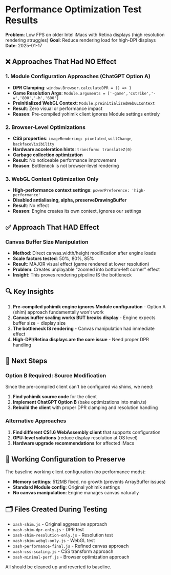 # Performance Optimization Test Results

**Problem**: Low FPS on older Intel iMacs with Retina displays (high resolution rendering struggles)
**Goal**: Reduce rendering load for high-DPI displays
**Date**: 2025-01-17

## ❌ **Approaches That Had NO Effect**

### 1. Module Configuration Approaches (ChatGPT Option A)
- **DPR Clamping**: `window.Browser.calculateDPR = () => 1`
- **Game Resolution Args**: `Module.arguments = ['-game','cstrike','-w','800','-h','600']`
- **Preinitialized WebGL Context**: `Module.preinitializedWebGLContext`
- **Result**: Zero visual or performance impact
- **Reason**: Pre-compiled yohimik client ignores Module settings entirely

### 2. Browser-Level Optimizations
- **CSS properties**: `imageRendering: pixelated`, `willChange`, `backfaceVisibility`
- **Hardware acceleration hints**: `transform: translateZ(0)`
- **Garbage collection optimization**
- **Result**: No noticeable performance improvement
- **Reason**: Bottleneck is not browser-level rendering

### 3. WebGL Context Optimization Only
- **High-performance context settings**: `powerPreference: 'high-performance'`
- **Disabled antialiasing, alpha, preserveDrawingBuffer**
- **Result**: No effect
- **Reason**: Engine creates its own context, ignores our settings

## ✅ **Approach That HAD Effect**

### Canvas Buffer Size Manipulation
- **Method**: Direct canvas.width/height modification after engine loads
- **Scale factors tested**: 50%, 80%, 85%
- **Result**: MAJOR visual effect (game rendered at lower resolution)
- **Problem**: Creates unplayable "zoomed into bottom-left corner" effect
- **Insight**: This proves rendering pipeline IS the bottleneck

## 🔍 **Key Insights**

1. **Pre-compiled yohimik engine ignores Module configuration** - Option A (shim) approach fundamentally won't work
2. **Canvas buffer scaling works BUT breaks display** - Engine expects buffer size = display size
3. **The bottleneck IS rendering** - Canvas manipulation had immediate effect
4. **High-DPI/Retina displays are the core issue** - Need proper DPR handling

## 🎯 **Next Steps**

### Option B Required: Source Modification
Since the pre-compiled client can't be configured via shims, we need:

1. **Find yohimik source code** for the client
2. **Implement ChatGPT Option B** (bake optimizations into main.ts)
3. **Rebuild the client** with proper DPR clamping and resolution handling

### Alternative Approaches
1. **Find different CS1.6 WebAssembly client** that supports configuration
2. **GPU-level solutions** (reduce display resolution at OS level)
3. **Hardware upgrade recommendations** for affected iMacs

## 📝 **Working Configuration to Preserve**

The baseline working client configuration (no performance mods):
- **Memory settings**: 512MB fixed, no growth (prevents ArrayBuffer issues)
- **Standard Module config**: Original yohimik settings
- **No canvas manipulation**: Engine manages canvas naturally

## 🗂️ **Files Created During Testing**
- `xash-shim.js` - Original aggressive approach
- `xash-shim-dpr-only.js` - DPR test
- `xash-shim-resolution-only.js` - Resolution test  
- `xash-shim-webgl-only.js` - WebGL test
- `xash-performance-final.js` - Refined canvas approach
- `xash-css-scaling.js` - CSS transform approach
- `xash-minimal-perf.js` - Browser optimization approach

All should be cleaned up and reverted to baseline.
